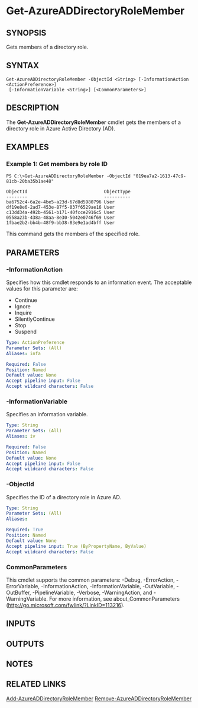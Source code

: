 ﻿---
external help file: Microsoft.Open.AzureAD16.Graph.PowerShell.dll-Help.xml
ms.assetid: DD253761-F1BB-4EF1-B0CB-586C0040DECE
online version: 
schema: 2.0.0
ms.reviewer: rodejo
ms.custom: Evergreen
---

# Get-AzureADDirectoryRoleMember

## SYNOPSIS
Gets members of a directory role.

## SYNTAX

```
Get-AzureADDirectoryRoleMember -ObjectId <String> [-InformationAction <ActionPreference>]
 [-InformationVariable <String>] [<CommonParameters>]
```

## DESCRIPTION
The **Get-AzureADDirectoryRoleMember** cmdlet gets the members of a directory role in Azure Active Directory (AD).

## EXAMPLES

### Example 1: Get members by role ID
```
PS C:\>Get-AzureADDirectoryRoleMember -ObjectId "019ea7a2-1613-47c9-81cb-20ba35b1ae48"

ObjectId                             ObjectType
--------                             ----------
ba6752c4-6a2e-4be5-a23d-67d8d5980796 User
df19e8e6-2ad7-453e-87f5-037f6529ae16 User
c13dd34a-492b-4561-b171-40fcce2916c5 User
0558a23b-438a-48aa-8e30-5042e0746f69 User
1fbae2b2-bb4b-48f9-bb38-83e9e1ad4bff User
```

This command gets the members of the specified role.

## PARAMETERS

### -InformationAction
Specifies how this cmdlet responds to an information event. The acceptable values for this parameter are:

- Continue
- Ignore
- Inquire
- SilentlyContinue
- Stop
- Suspend

```yaml
Type: ActionPreference
Parameter Sets: (All)
Aliases: infa

Required: False
Position: Named
Default value: None
Accept pipeline input: False
Accept wildcard characters: False
```

### -InformationVariable
Specifies an information variable.

```yaml
Type: String
Parameter Sets: (All)
Aliases: iv

Required: False
Position: Named
Default value: None
Accept pipeline input: False
Accept wildcard characters: False
```

### -ObjectId
Specifies the ID of a directory role in Azure AD.

```yaml
Type: String
Parameter Sets: (All)
Aliases: 

Required: True
Position: Named
Default value: None
Accept pipeline input: True (ByPropertyName, ByValue)
Accept wildcard characters: False
```

### CommonParameters
This cmdlet supports the common parameters: -Debug, -ErrorAction, -ErrorVariable, -InformationAction, -InformationVariable, -OutVariable, -OutBuffer, -PipelineVariable, -Verbose, -WarningAction, and -WarningVariable. For more information, see about_CommonParameters (http://go.microsoft.com/fwlink/?LinkID=113216).

## INPUTS

## OUTPUTS

## NOTES

## RELATED LINKS

[Add-AzureADDirectoryRoleMember](./Add-AzureADDirectoryRoleMember.md)
[Remove-AzureADDirectoryRoleMember](./Remove-AzureADDirectoryRoleMember.md)

